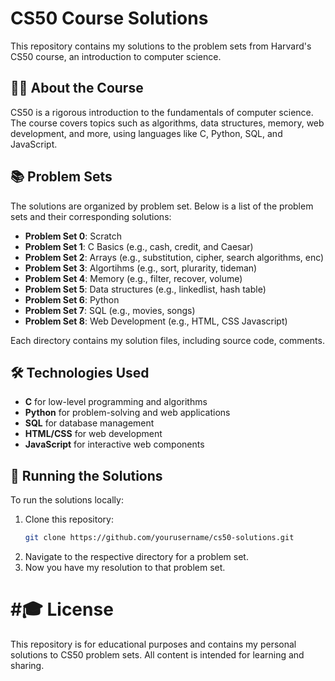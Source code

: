 # CS50 Course Solutions

This repository contains my solutions to the problem sets from Harvard's CS50 course, an introduction to computer science.

## 🧑‍💻 About the Course
CS50 is a rigorous introduction to the fundamentals of computer science. The course covers topics such as algorithms, data structures, memory, web development, and more, using languages like C, Python, SQL, and JavaScript.

## 📚 Problem Sets
The solutions are organized by problem set. Below is a list of the problem sets and their corresponding solutions:

- **Problem Set 0**: Scratch 
- **Problem Set 1**: C Basics (e.g., cash, credit, and Caesar)
- **Problem Set 2**: Arrays (e.g., substitution, cipher, search algorithms, enc)
- **Problem Set 3**: Algortihms (e.g., sort, plurarity, tideman)
- **Problem Set 4**: Memory (e.g., filter, recover, volume)
- **Problem Set 5**: Data structures (e.g., linkedlist, hash table)
- **Problem Set 6**: Python 
- **Problem Set 7**: SQL (e.g., movies, songs)
- **Problem Set 8**: Web Development (e.g., HTML, CSS Javascript)

Each directory contains my solution files, including source code, comments.

## 🛠 Technologies Used
- **C** for low-level programming and algorithms
- **Python** for problem-solving and web applications
- **SQL** for database management
- **HTML/CSS** for web development
- **JavaScript** for interactive web components

## 📝 Running the Solutions
To run the solutions locally:
1. Clone this repository:
   ```bash
   git clone https://github.com/yourusername/cs50-solutions.git

2. Navigate to the respective directory for a problem set.
3. Now you have my resolution to that problem set.
# #🎓 License
This repository is for educational purposes and contains my personal solutions to CS50 problem sets. All content is intended for learning and sharing.
